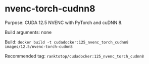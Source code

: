 # nvenc-torch-cudnn8

Purpose: CUDA 12.5 NVENC with PyTorch and cuDNN 8.

Build arguments: none

Build: `docker build -t cudadocker:125_nvenc_torch_cudnn8 images/12.5/nvenc-torch-cudnn8`

Recommended tag: `ranktotop/cudadocker:125_nvenc_torch_cudnn8`
